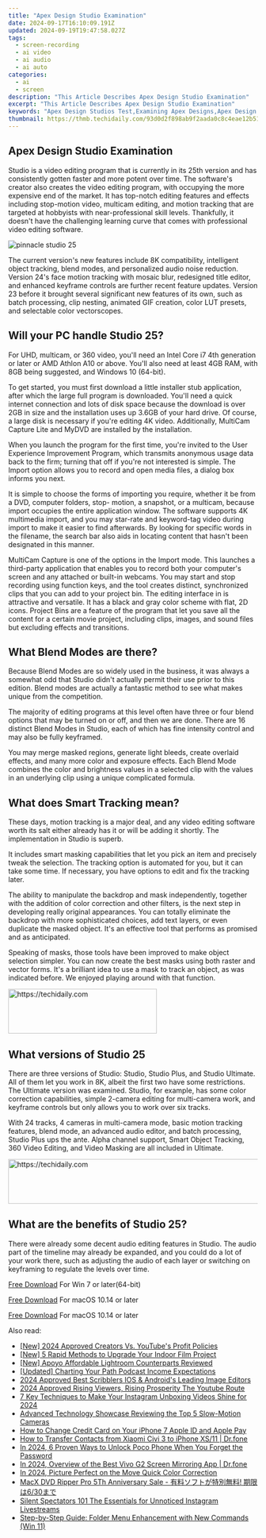 ```yaml
---
title: "Apex Design Studio Examination"
date: 2024-09-17T16:10:09.191Z
updated: 2024-09-19T19:47:58.027Z
tags: 
  - screen-recording
  - ai video
  - ai audio
  - ai auto
categories: 
  - ai
  - screen
description: "This Article Describes Apex Design Studio Examination"
excerpt: "This Article Describes Apex Design Studio Examination"
keywords: "Apex Design Studios Test,Examining Apex Designs,Apex Design Quality Check,Studio Apex Design Review,Inspecting Apex Design Work,Assessing Apex Design Project,Evaluating Apex Design Studio"
thumbnail: https://thmb.techidaily.com/93d0d2f898ab9f2aada0c8c4eae12b5163704e3e0107a7a0c827d88713775503.png
---
```


## Apex Design Studio Examination

 Studio is a video editing program that is currently in its 25th version and has consistently gotten faster and more potent over time. The software's creator also creates the  video editing program, with  occupying the more expensive end of the market.  It has top-notch editing features and effects including stop-motion video, multicam editing, and motion tracking that are targeted at hobbyists with near-professional skill levels. Thankfully, it doesn't have the challenging learning curve that comes with professional video editing software.

![pinnacle studio 25](https://images.wondershare.com/filmora/article-images/2022/07/pinnacle-studio-25.jpg)

The current version's new features include 8K compatibility, intelligent object tracking, blend modes, and personalized audio noise reduction. Version 24's face motion tracking with mosaic blur, redesigned title editor, and enhanced keyframe controls are further recent feature updates. Version 23 before it brought several significant new features of its own, such as batch processing, clip nesting, animated GIF creation, color LUT presets, and selectable color vectorscopes.

## Will your PC handle  Studio 25?

For UHD, multicam, or 360 video, you'll need an Intel Core i7 4th generation or later or AMD Athlon A10 or above. You'll also need at least 4GB RAM, with 8GB being suggested, and Windows 10 (64-bit).

To get started, you must first download a little installer stub application, after which the large full program is downloaded. You'll need a quick internet connection and lots of disk space because the download is over 2GB in size and the installation uses up 3.6GB of your hard drive. Of course, a large disk is necessary if you're editing 4K video. Additionally, MultiCam Capture Lite and MyDVD are installed by the installation.

When you launch the program for the first time, you're invited to the User Experience Improvement Program, which transmits anonymous usage data back to the firm; turning that off if you're not interested is simple. The Import option allows you to record and open media files, a dialog box informs you next.

It is simple to choose the forms of importing you require, whether it be from a DVD, computer folders, stop- motion, a snapshot, or a multicam, because import occupies the entire application window. The software supports 4K multimedia import, and you may star-rate and keyword-tag video during import to make it easier to find afterwards. By looking for specific words in the filename, the search bar also aids in locating content that hasn't been designated in this manner.

MultiCam Capture is one of the options in the Import mode. This launches a third-party application that enables you to record both your computer's screen and any attached or built-in webcams. You may start and stop recording using function keys, and the tool creates distinct, synchronized clips that you can add to your project bin. The editing interface in  is attractive and versatile. It has a black and gray color scheme with flat, 2D icons. Project Bins are a feature of the program that let you save all the content for a certain movie project, including clips, images, and sound files but excluding effects and transitions.

## What Blend Modes are there?

Because Blend Modes are so widely used in the business, it was always a somewhat odd that  Studio didn't actually permit their use prior to this edition. Blend modes are actually a fantastic method to see what makes  unique from the competition.

The majority of editing programs at this level often have three or four blend options that may be turned on or off, and then we are done. There are 16 distinct Blend Modes in  Studio, each of which has fine intensity control and may also be fully keyframed.

You may merge masked regions, generate light bleeds, create overlaid effects, and many more color and exposure effects. Each Blend Mode combines the color and brightness values in a selected clip with the values in an underlying clip using a unique complicated formula.

## What does Smart Tracking mean?

These days, motion tracking is a major deal, and any video editing software worth its salt either already has it or will be adding it shortly. The implementation in  Studio is superb.

It includes smart masking capabilities that let you pick an item and precisely tweak the selection. The tracking option is automated for you, but it can take some time. If necessary, you have options to edit and fix the tracking later.

The ability to manipulate the backdrop and mask independently, together with the addition of color correction and other filters, is the next step in developing really original appearances. You can totally eliminate the backdrop with more sophisticated choices, add text layers, or even duplicate the masked object. It's an effective tool that performs as promised and as anticipated.

Speaking of masks, those tools have been improved to make object selection simpler. You can now create the best masks using both raster and vector forms. It's a brilliant idea to use a mask to track an object, as was indicated before. We enjoyed playing around with that function.

<!-- affiliate ads begin -->
<a href="https://laganoo.pxf.io/c/5597632/1484951/16446" target="_top" id="1484951">
  <img src="//a.impactradius-go.com/display-ad/16446-1484951" border="0" alt="https://techidaily.com" width="300" height="90"/>
</a>
<img height="0" width="0" src="https://laganoo.pxf.io/i/5597632/1484951/16446" style="position:absolute;visibility:hidden;" border="0" />
<!-- affiliate ads end -->

## What versions of  Studio 25

There are three versions of  Studio: Studio, Studio Plus, and Studio Ultimate. All of them let you work in 8K, albeit the first two have some restrictions. The Ultimate version was examined. Studio, for example, has some color correction capabilities, simple 2-camera editing for multi-camera work, and keyframe controls but only allows you to work over six tracks.

With 24 tracks, 4 cameras in multi-camera mode, basic motion tracking features, blend mode, an advanced audio editor, and batch processing, Studio Plus ups the ante. Alpha channel support, Smart Object Tracking, 360 Video Editing, and Video Masking are all included in Ultimate.

<!-- affiliate ads begin -->
<a href="https://aligracehair.sjv.io/c/5597632/2006946/19272" target="_top" id="2006946">
  <img src="//a.impactradius-go.com/display-ad/19272-2006946" border="0" alt="https://techidaily.com" width="728" height="90"/>
</a>
<img height="0" width="0" src="https://aligracehair.sjv.io/i/5597632/2006946/19272" style="position:absolute;visibility:hidden;" border="0" />
<!-- affiliate ads end -->

## What are the benefits of  Studio 25?

There were already some decent audio editing features in  Studio. The audio part of the timeline may already be expanded, and you could do a lot of your work there, such as adjusting the audio of each layer or switching on keyframing to regulate the levels over time.

[Free Download](https://tools.techidaily.com/wondershare/filmora/download/) For Win 7 or later(64-bit)

[Free Download](https://tools.techidaily.com/wondershare/filmora/download/) For macOS 10.14 or later

[Free Download](https://tools.techidaily.com/wondershare/filmora/download/) For macOS 10.14 or later

<ins class="adsbygoogle"
     style="display:block"
     data-ad-format="autorelaxed"
     data-ad-client="ca-pub-7571918770474297"
     data-ad-slot="1223367746"></ins>

<ins class="adsbygoogle"
     style="display:block"
     data-ad-format="autorelaxed"
     data-ad-client="ca-pub-7571918770474297"
     data-ad-slot="1223367746"></ins>



<ins class="adsbygoogle"
     style="display:block"
     data-ad-client="ca-pub-7571918770474297"
     data-ad-slot="8358498916"
     data-ad-format="auto"
     data-full-width-responsive="true"></ins>


<span class="atpl-alsoreadstyle">Also read:</span>
<div><ul>
<li><a href="https://youtube-blog.techidaily.com/024-approved-creators-vs-youtubes-profit-policies/"><u>[New] 2024 Approved Creators Vs. YouTube's Profit Policies</u></a></li>
<li><a href="https://extra-hints.techidaily.com/new-5-rapid-methods-to-upgrade-your-indoor-film-project/"><u>[New] 5 Rapid Methods to Upgrade Your Indoor Film Project</u></a></li>
<li><a href="https://extra-hints.techidaily.com/new-apoyo-affordable-lightroom-counterparts-reviewed/"><u>[New] Apoyo Affordable Lightroom Counterparts Reviewed</u></a></li>
<li><a href="https://extra-hints.techidaily.com/updated-charting-your-path-podcast-income-expectations/"><u>[Updated] Charting Your Path Podcast Income Expectations</u></a></li>
<li><a href="https://extra-hints.techidaily.com/2024-approved-best-scribblers-ios-and-androids-leading-image-editors/"><u>2024 Approved Best Scribblers IOS & Android's Leading Image Editors</u></a></li>
<li><a href="https://youtube-help.techidaily.com/2024-approved-rising-viewers-rising-prosperity-the-youtube-route/"><u>2024 Approved Rising Viewers, Rising Prosperity The Youtube Route</u></a></li>
<li><a href="https://extra-hints.techidaily.com/7-key-techniques-to-make-your-instagram-unboxing-videos-shine-for-2024/"><u>7 Key Techniques to Make Your Instagram Unboxing Videos Shine for 2024</u></a></li>
<li><a href="https://extra-hints.techidaily.com/advanced-technology-showcase-reviewing-the-top-5-slow-motion-cameras/"><u>Advanced Technology Showcase Reviewing the Top 5 Slow-Motion Cameras</u></a></li>
<li><a href="https://apple-account.techidaily.com/how-to-change-credit-card-on-your-iphone-7-apple-id-and-apple-pay-by-drfone-ios/"><u>How to Change Credit Card on Your iPhone 7 Apple ID and Apple Pay</u></a></li>
<li><a href="https://blog-min.techidaily.com/how-to-transfer-contacts-from-xiaomi-civi-3-to-iphone-xs11-drfone-by-drfone-transfer-from-android-transfer-from-android/"><u>How to Transfer Contacts from Xiaomi Civi 3 to iPhone XS/11 | Dr.fone</u></a></li>
<li><a href="https://easy-unlock-android.techidaily.com/in-2024-6-proven-ways-to-unlock-poco-phone-when-you-forget-the-password-by-drfone-android/"><u>In 2024, 6 Proven Ways to Unlock Poco Phone When You Forget the Password</u></a></li>
<li><a href="https://screen-mirror.techidaily.com/in-2024-overview-of-the-best-vivo-g2-screen-mirroring-app-drfone-by-drfone-android/"><u>In 2024, Overview of the Best Vivo G2 Screen Mirroring App | Dr.fone</u></a></li>
<li><a href="https://extra-skills.techidaily.com/in-2024-picture-perfect-on-the-move-quick-color-correction/"><u>In 2024, Picture Perfect on the Move Quick Color Correction</u></a></li>
<li><a href="https://vp-tips.techidaily.com/macx-dvd-ripper-pro-5th-anniversary-sale-630/"><u>MacX DVD Ripper Pro 5Th Anniversary Sale - 有料ソフトが特別無料! 期限は6/30まで</u></a></li>
<li><a href="https://extra-hints.techidaily.com/silent-spectators-101-the-essentials-for-unnoticed-instagram-livestreams/"><u>Silent Spectators 101 The Essentials for Unnoticed Instagram Livestreams</u></a></li>
<li><a href="https://windows11.techidaily.com/step-by-step-guide-folder-menu-enhancement-with-new-commands-win-11/"><u>Step-by-Step Guide: Folder Menu Enhancement with New Commands (Win 11)</u></a></li>
</ul></div>

